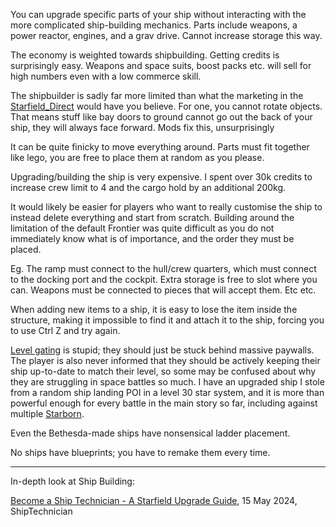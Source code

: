You can upgrade specific parts of your ship without interacting with the more complicated ship-building mechanics. Parts include weapons, a power reactor, engines, and a grav drive. Cannot increase storage this way.

The economy is weighted towards shipbuilding. Getting credits is surprisingly easy. Weapons and space suits, boost packs etc. will sell for high numbers even with a low commerce skill.

The shipbuilder is sadly far more limited than what the marketing in the [Starfield_Direct](Starfield_Direct.md) would have you believe. For one, you cannot rotate objects. That means stuff like bay doors to ground cannot go out the back of your ship, they will always face forward.
	Mods fix this, unsurprisingly

It can be quite finicky to move everything around. Parts must fit together like lego, you are free to place them at random as you please. 

Upgrading/building the ship is very expensive. I spent over 30k credits to increase crew limit to 4 and the cargo hold by an additional 200kg.

It would likely be easier for players who want to really customise the ship to instead delete everything and start from scratch. Building around the limitation of the default Frontier was quite difficult as you do not immediately know what is of importance, and the order they must be placed.

Eg. The ramp must connect to the hull/crew quarters, which must connect to the docking port and the cockpit. Extra storage is free to slot where you can. Weapons must be connected to pieces that will accept them. Etc etc.

When adding new items to a ship, it is easy to lose the item inside the structure, making it impossible to find it and attach it to the ship, forcing you to use Ctrl Z and try again.

[Level gating](Progression.md) is stupid; they should just be stuck behind massive paywalls. The player is also never informed that they should be actively keeping their ship up-to-date to match their level, so some may be confused about why they are struggling in space battles so much. 
I have an upgraded ship I stole from a random ship landing POI in a level 30 star system, and it is more than powerful enough for every battle in the main story so far, including against multiple [Starborn](Starborn.md).

Even the Bethesda-made ships have nonsensical ladder placement.

No ships have blueprints; you have to remake them every time.

---
In-depth look at Ship Building:

[Become a Ship Technician - A Starfield Upgrade Guide](https://www.youtube.com/watch?v=T74-xqu0Nz0), 15 May 2024, ShipTechnician
